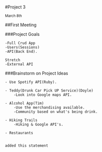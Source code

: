 #Project 3

<SMALL>March 8th</SMALL>

##First Meeting


###Project Goals

	-Full Crud App
	-Users(Sessions)
	-API(Back End).

	Stretch
	-External API

###Brainstorm on Project Ideas

	- Use Spotify API(Ruby).

	- Teddy(Drunk Car Pick UP Service)(Doyle)
		-Look into Google maps API.

	- Alcohol App(Tim)
		-Use the merchandising available.
		-Community based on what's being drink.

	- Hiking Trails
		-Hiking & Google API's.

	- Restaurants


	added this statement

